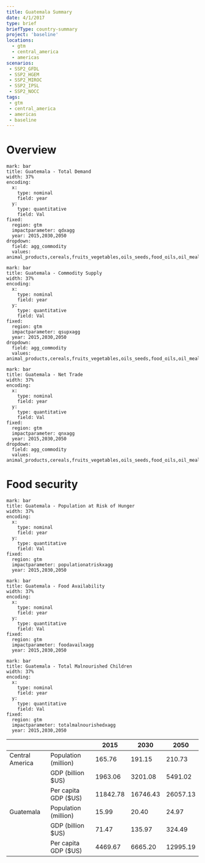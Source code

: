 ```yaml
---
title: Guatemala Summary
date: 4/1/2017
type: brief
briefType: country-summary
project: 'baseline'
locations:
  - gtm
  - central_america
  - americas
scenarios:
 - SSP2_GFDL
 - SSP2_HGEM
 - SSP2_MIROC
 - SSP2_IPSL
 - SSP2_NOCC
tags:
 - gtm
 - central_america
 - americas
 - baseline
---
```

# Overview 

```chart
mark: bar
title: Guatemala - Total Demand
width: 37%
encoding:
  x:
    type: nominal
    field: year
  y:
    type: quantitative
    field: Val
fixed:
  region: gtm
  impactparameter: qdxagg
  year: 2015,2030,2050
dropdown:
  field: agg_commodity
  values: animal_products,cereals,fruits_vegetables,oils_seeds,food_oils,oil_meals,other,pulses,roots_tubers,sugar
```

```chart
mark: bar
title: Guatemala - Commodity Supply
width: 37%
encoding:
  x:
    type: nominal
    field: year
  y:
    type: quantitative
    field: Val
fixed:
  region: gtm
  impactparameter: qsupxagg
  year: 2015,2030,2050
dropdown:
  field: agg_commodity
  values: animal_products,cereals,fruits_vegetables,oils_seeds,food_oils,oil_meals,other,pulses,roots_tubers,sugar
```

```chart
mark: bar
title: Guatemala - Net Trade
width: 37%
encoding:
  x:
    type: nominal
    field: year
  y:
    type: quantitative
    field: Val
fixed:
  region: gtm
  impactparameter: qnxagg
  year: 2015,2030,2050
dropdown:
  field: agg_commodity
  values: animal_products,cereals,fruits_vegetables,oils_seeds,food_oils,oil_meals,other,pulses,roots_tubers,sugar
```

# Food security

```chart
mark: bar
title: Guatemala - Population at Risk of Hunger
width: 37%
encoding:
  x:
    type: nominal
    field: year
  y:
    type: quantitative
    field: Val
fixed:
  region: gtm
  impactparameter: populationatriskxagg
  year: 2015,2030,2050
```

```chart
mark: bar
title: Guatemala - Food Availability
width: 37%
encoding:
  x:
    type: nominal
    field: year
  y:
    type: quantitative
    field: Val
fixed:
  region: gtm
  impactparameter: foodavailxagg
  year: 2015,2030,2050
```

```chart
mark: bar
title: Guatemala - Total Malnourished Children
width: 37%
encoding:
  x:
    type: nominal
    field: year
  y:
    type: quantitative
    field: Val
fixed:
  region: gtm
  impactparameter: totalmalnourishedxagg
  year: 2015,2030,2050
```

|   |   | 2015 | 2030 | 2050 |
|---|---|---|---|---|
| Central America | Population (million) | 165.76 | 191.15 | 210.73 |
|  | GDP (billion $US) | 1963.06 | 3201.08 | 5491.02 |
|  | Per capita GDP ($US) | 11842.78 | 16746.43 | 26057.13 |
| Guatemala | Population (million) | 15.99 | 20.40 | 24.97 |
|  | GDP (billion $US) | 71.47 | 135.97 | 324.49 |
|  | Per capita GDP ($US) | 4469.67| 6665.20| 12995.19|